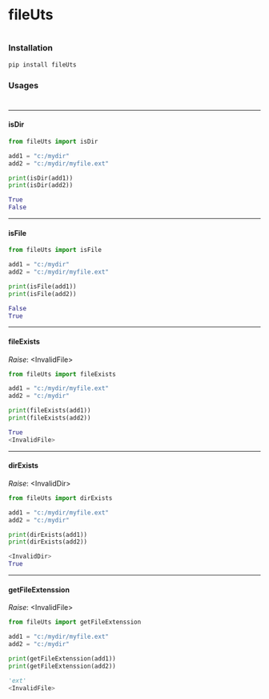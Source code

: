 # fileUts
#
### Installation

```sh
pip install fileUts
```

### Usages
#
___
#### isDir
```py
from fileUts import isDir

add1 = "c:/mydir"
add2 = "c:/mydir/myfile.ext"

print(isDir(add1))
print(isDir(add2))

```
```py
True
False
```
___
#### isFile
```py
from fileUts import isFile

add1 = "c:/mydir"
add2 = "c:/mydir/myfile.ext"

print(isFile(add1))
print(isFile(add2))

```
```py
False
True
```
___
#### fileExists

_Raise_: \<InvalidFile\>

```py
from fileUts import fileExists

add1 = "c:/mydir/myfile.ext"
add2 = "c:/mydir"

print(fileExists(add1))
print(fileExists(add2))

```
```py
True
<InvalidFile>
```

___
#### dirExists

_Raise_: \<InvalidDir\>

```py
from fileUts import dirExists

add1 = "c:/mydir/myfile.ext"
add2 = "c:/mydir"

print(dirExists(add1))
print(dirExists(add2))

```
```py
<InvalidDir>
True
```

___
#### getFileExtenssion

_Raise_: \<InvalidFile\>

```py
from fileUts import getFileExtenssion

add1 = "c:/mydir/myfile.ext"
add2 = "c:/mydir"

print(getFileExtenssion(add1))
print(getFileExtenssion(add2))

```
```py
'ext'
<InvalidFile>
```


